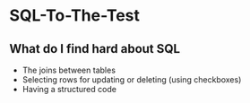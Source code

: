 # SQL-To-The-Test

## What do I find hard about SQL

* The joins between tables
* Selecting rows for updating or deleting (using checkboxes)
* Having a structured code